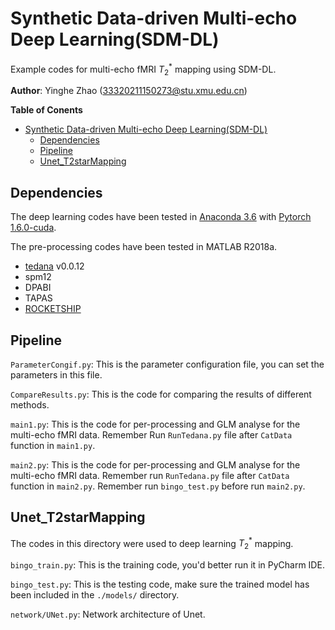 # Synthetic Data-driven Multi-echo Deep Learning(SDM-DL)

Example codes for multi-echo fMRI $T_{2}^{*}$ mapping using SDM-DL.

**Author**: Yinghe Zhao (33320211150273@stu.xmu.edu.cn)

**Table of Conents**

- [Synthetic Data-driven Multi-echo Deep Learning(SDM-DL)](#synthetic-data-driven-multi-echo-deep-learningsdm-dl)
  - [Dependencies](#dependencies)
  - [Pipeline](#pipeline)
  - [Unet\_T2starMapping](#unet_t2starmapping)

## Dependencies

The deep learning codes have been tested in [Anaconda 3.6](https://repo.anaconda.com/archive/) with [Pytorch 1.6.0-cuda](https://pytorch.org/get-started/previous-versions/). 

The pre-processing codes have been tested in MATLAB R2018a.

- [tedana](https://tedana.readthedocs.io/en/stable/index.html) v0.0.12
- spm12
- DPABI
- TAPAS
- [ROCKETSHIP](https://github.com/petmri/ROEKETSHIP)

## Pipeline
`ParameterCongif.py`: This is the parameter configuration file, you can set the parameters in this file.

`CompareResults.py`: This is the code for comparing the results of different methods.

`main1.py`: This is the code for per-processing and GLM analyse for the multi-echo fMRI data. Remember Run `RunTedana.py` file after `CatData` function in `main1.py`.

`main2.py`: This is the code for per-processing and GLM analyse for the multi-echo fMRI data. Remember run `RunTedana.py` file after `CatData` function in `main2.py`. Remember run  `bingo_test.py` before run `main2.py`.

## Unet_T2starMapping

The codes in this directory were used to deep learning $T_{2}^{*}$  mapping.

`bingo_train.py`: This is the training code, you'd better run it in PyCharm IDE.

`bingo_test.py`: This is the testing code, make sure the trained model has been included in the `./models/` directory.

`network/UNet.py`: Network architecture of Unet.

